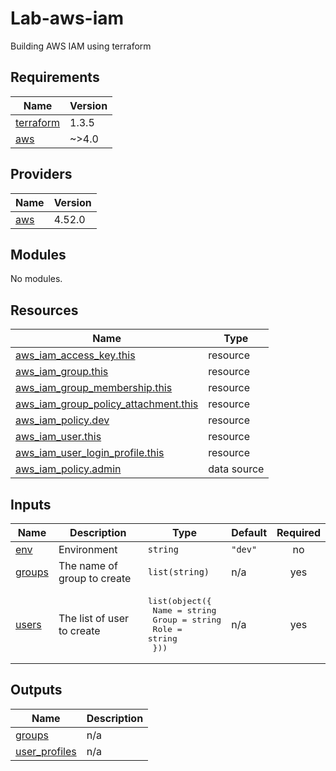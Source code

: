 # Lab-aws-iam
Building AWS IAM using terraform

<!-- BEGINNING OF PRE-COMMIT-TERRAFORM DOCS HOOK -->
## Requirements

| Name | Version |
|------|---------|
| <a name="requirement_terraform"></a> [terraform](#requirement\_terraform) | 1.3.5 |
| <a name="requirement_aws"></a> [aws](#requirement\_aws) | ~>4.0 |

## Providers

| Name | Version |
|------|---------|
| <a name="provider_aws"></a> [aws](#provider\_aws) | 4.52.0 |

## Modules

No modules.

## Resources

| Name | Type |
|------|------|
| [aws_iam_access_key.this](https://registry.terraform.io/providers/hashicorp/aws/latest/docs/resources/iam_access_key) | resource |
| [aws_iam_group.this](https://registry.terraform.io/providers/hashicorp/aws/latest/docs/resources/iam_group) | resource |
| [aws_iam_group_membership.this](https://registry.terraform.io/providers/hashicorp/aws/latest/docs/resources/iam_group_membership) | resource |
| [aws_iam_group_policy_attachment.this](https://registry.terraform.io/providers/hashicorp/aws/latest/docs/resources/iam_group_policy_attachment) | resource |
| [aws_iam_policy.dev](https://registry.terraform.io/providers/hashicorp/aws/latest/docs/resources/iam_policy) | resource |
| [aws_iam_user.this](https://registry.terraform.io/providers/hashicorp/aws/latest/docs/resources/iam_user) | resource |
| [aws_iam_user_login_profile.this](https://registry.terraform.io/providers/hashicorp/aws/latest/docs/resources/iam_user_login_profile) | resource |
| [aws_iam_policy.admin](https://registry.terraform.io/providers/hashicorp/aws/latest/docs/data-sources/iam_policy) | data source |

## Inputs

| Name | Description | Type | Default | Required |
|------|-------------|------|---------|:--------:|
| <a name="input_env"></a> [env](#input\_env) | Environment | `string` | `"dev"` | no |
| <a name="input_groups"></a> [groups](#input\_groups) | The name of group to create | `list(string)` | n/a | yes |
| <a name="input_users"></a> [users](#input\_users) | The list of user to create | <pre>list(object({<br>    Name  = string<br>    Group = string<br>    Role  = string<br>  }))</pre> | n/a | yes |

## Outputs

| Name | Description |
|------|-------------|
| <a name="output_groups"></a> [groups](#output\_groups) | n/a |
| <a name="output_user_profiles"></a> [user\_profiles](#output\_user\_profiles) | n/a |
<!-- END OF PRE-COMMIT-TERRAFORM DOCS HOOK -->
